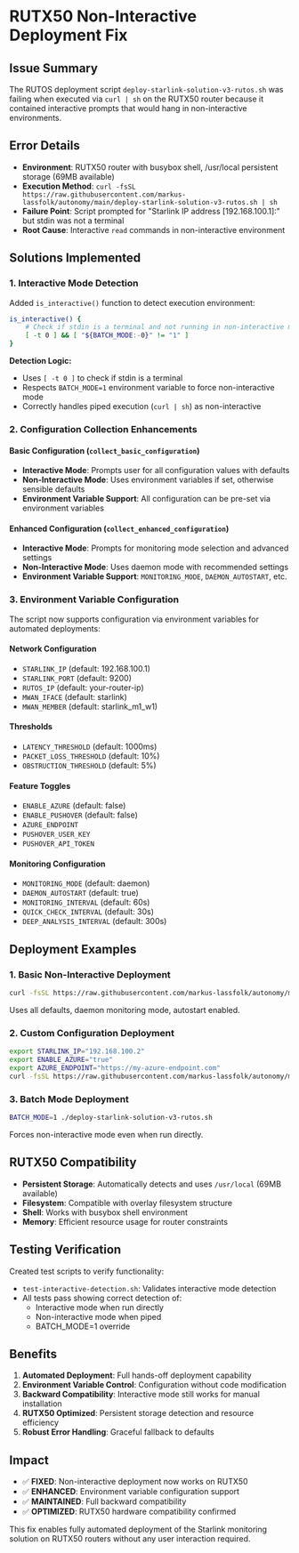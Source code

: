 # RUTX50 Non-Interactive Deployment Fix

## Issue Summary
The RUTOS deployment script `deploy-starlink-solution-v3-rutos.sh` was failing when executed via `curl | sh` on the RUTX50 router because it contained interactive prompts that would hang in non-interactive environments.

## Error Details
- **Environment**: RUTX50 router with busybox shell, /usr/local persistent storage (69MB available)
- **Execution Method**: `curl -fsSL https://raw.githubusercontent.com/markus-lassfolk/autonomy/main/deploy-starlink-solution-v3-rutos.sh | sh`
- **Failure Point**: Script prompted for "Starlink IP address [192.168.100.1]:" but stdin was not a terminal
- **Root Cause**: Interactive `read` commands in non-interactive environment

## Solutions Implemented

### 1. Interactive Mode Detection
Added `is_interactive()` function to detect execution environment:
```bash
is_interactive() {
    # Check if stdin is a terminal and not running in non-interactive mode
    [ -t 0 ] && [ "${BATCH_MODE:-0}" != "1" ]
}
```

**Detection Logic:**
- Uses `[ -t 0 ]` to check if stdin is a terminal
- Respects `BATCH_MODE=1` environment variable to force non-interactive mode
- Correctly handles piped execution (`curl | sh`) as non-interactive

### 2. Configuration Collection Enhancements

#### Basic Configuration (`collect_basic_configuration`)
- **Interactive Mode**: Prompts user for all configuration values with defaults
- **Non-Interactive Mode**: Uses environment variables if set, otherwise sensible defaults
- **Environment Variable Support**: All configuration can be pre-set via environment variables

#### Enhanced Configuration (`collect_enhanced_configuration`)
- **Interactive Mode**: Prompts for monitoring mode selection and advanced settings
- **Non-Interactive Mode**: Uses daemon mode with recommended settings
- **Environment Variable Support**: `MONITORING_MODE`, `DAEMON_AUTOSTART`, etc.

### 3. Environment Variable Configuration
The script now supports configuration via environment variables for automated deployments:

#### Network Configuration
- `STARLINK_IP` (default: 192.168.100.1)
- `STARLINK_PORT` (default: 9200)
- `RUTOS_IP` (default: your-router-ip)
- `MWAN_IFACE` (default: starlink)
- `MWAN_MEMBER` (default: starlink_m1_w1)

#### Thresholds
- `LATENCY_THRESHOLD` (default: 1000ms)
- `PACKET_LOSS_THRESHOLD` (default: 10%)
- `OBSTRUCTION_THRESHOLD` (default: 5%)

#### Feature Toggles
- `ENABLE_AZURE` (default: false)
- `ENABLE_PUSHOVER` (default: false)
- `AZURE_ENDPOINT`
- `PUSHOVER_USER_KEY`
- `PUSHOVER_API_TOKEN`

#### Monitoring Configuration
- `MONITORING_MODE` (default: daemon)
- `DAEMON_AUTOSTART` (default: true)
- `MONITORING_INTERVAL` (default: 60s)
- `QUICK_CHECK_INTERVAL` (default: 30s)
- `DEEP_ANALYSIS_INTERVAL` (default: 300s)

## Deployment Examples

### 1. Basic Non-Interactive Deployment
```bash
curl -fsSL https://raw.githubusercontent.com/markus-lassfolk/autonomy/main/deploy-starlink-solution-v3-rutos.sh | sh
```
Uses all defaults, daemon monitoring mode, autostart enabled.

### 2. Custom Configuration Deployment
```bash
export STARLINK_IP="192.168.100.2"
export ENABLE_AZURE="true"
export AZURE_ENDPOINT="https://my-azure-endpoint.com"
curl -fsSL https://raw.githubusercontent.com/markus-lassfolk/autonomy/main/deploy-starlink-solution-v3-rutos.sh | sh
```

### 3. Batch Mode Deployment
```bash
BATCH_MODE=1 ./deploy-starlink-solution-v3-rutos.sh
```
Forces non-interactive mode even when run directly.

## RUTX50 Compatibility
- **Persistent Storage**: Automatically detects and uses `/usr/local` (69MB available)
- **Filesystem**: Compatible with overlay filesystem structure
- **Shell**: Works with busybox shell environment
- **Memory**: Efficient resource usage for router constraints

## Testing Verification
Created test scripts to verify functionality:
- `test-interactive-detection.sh`: Validates interactive mode detection
- All tests pass showing correct detection of:
  - Interactive mode when run directly
  - Non-interactive mode when piped
  - BATCH_MODE=1 override

## Benefits
1. **Automated Deployment**: Full hands-off deployment capability
2. **Environment Variable Control**: Configuration without code modification
3. **Backward Compatibility**: Interactive mode still works for manual installation
4. **RUTX50 Optimized**: Persistent storage detection and resource efficiency
5. **Robust Error Handling**: Graceful fallback to defaults

## Impact
- ✅ **FIXED**: Non-interactive deployment now works on RUTX50
- ✅ **ENHANCED**: Environment variable configuration support
- ✅ **MAINTAINED**: Full backward compatibility
- ✅ **OPTIMIZED**: RUTX50 hardware compatibility confirmed

This fix enables fully automated deployment of the Starlink monitoring solution on RUTX50 routers without any user interaction required.
